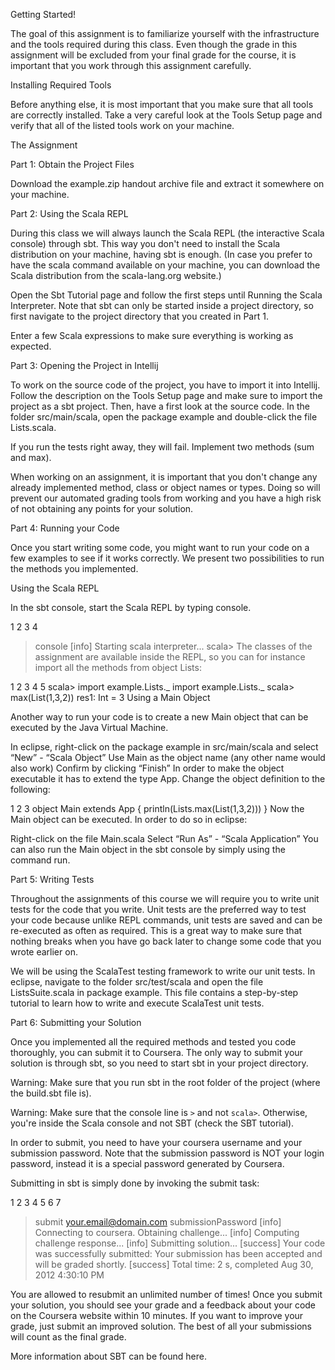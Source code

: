 Getting Started!

The goal of this assignment is to familiarize yourself with the infrastructure and the tools required during this class. Even though the grade in this assignment will be excluded from your final grade for the course, it is important that you work through this assignment carefully.

Installing Required Tools

Before anything else, it is most important that you make sure that all tools are correctly installed. Take a very careful look at the Tools Setup page and verify that all of the listed tools work on your machine.

The Assignment

Part 1: Obtain the Project Files

Download the example.zip handout archive file and extract it somewhere on your machine.

Part 2: Using the Scala REPL

During this class we will always launch the Scala REPL (the interactive Scala console) through sbt. This way you don't need to install the Scala distribution on your machine, having sbt is enough. (In case you prefer to have the scala command available on your machine, you can download the Scala distribution from the scala-lang.org website.)

Open the Sbt Tutorial page and follow the first steps until Running the Scala Interpreter. Note that sbt can only be started inside a project directory, so first navigate to the project directory that you created in Part 1.

Enter a few Scala expressions to make sure everything is working as expected.

Part 3: Opening the Project in Intellij

To work on the source code of the project, you have to import it into Intellij. Follow the description on the Tools Setup page and make sure to import the project as a sbt project. Then, have a first look at the source code. In the folder src/main/scala, open the package example and double-click the file Lists.scala.

If you run the tests right away, they will fail. Implement two methods (sum and max).

When working on an assignment, it is important that you don't change any already implemented method, class or object names or types. Doing so will prevent our automated grading tools from working and you have a high risk of not obtaining any points for your solution.

Part 4: Running your Code

Once you start writing some code, you might want to run your code on a few examples to see if it works correctly. We present two possibilities to run the methods you implemented.

Using the Scala REPL

In the sbt console, start the Scala REPL by typing console.


1
2
3
4
> console
[info] Starting scala interpreter...
scala>
The classes of the assignment are available inside the REPL, so you can for instance import all the methods from object Lists:


1
2
3
4
5
scala> import example.Lists._
import example.Lists._
scala> max(List(1,3,2))
res1: Int = 3
Using a Main Object

Another way to run your code is to create a new Main object that can be executed by the Java Virtual Machine.

In eclipse, right-click on the package example in src/main/scala and select “New” - “Scala Object”
Use Main as the object name (any other name would also work)
Confirm by clicking “Finish”
In order to make the object executable it has to extend the type App. Change the object definition to the following:


1
2
3
object Main extends App {
  println(Lists.max(List(1,3,2)))
}
Now the Main object can be executed. In order to do so in eclipse:

Right-click on the file Main.scala
Select “Run As” - “Scala Application”
You can also run the Main object in the sbt console by simply using the command run.

Part 5: Writing Tests

Throughout the assignments of this course we will require you to write unit tests for the code that you write. Unit tests are the preferred way to test your code because unlike REPL commands, unit tests are saved and can be re-executed as often as required. This is a great way to make sure that nothing breaks when you have go back later to change some code that you wrote earlier on.

We will be using the ScalaTest testing framework to write our unit tests. In eclipse, navigate to the folder src/test/scala and open the file ListsSuite.scala in package example. This file contains a step-by-step tutorial to learn how to write and execute ScalaTest unit tests.

Part 6: Submitting your Solution

Once you implemented all the required methods and tested you code thoroughly, you can submit it to Coursera. The only way to submit your solution is through sbt, so you need to start sbt in your project directory.

Warning: Make sure that you run sbt in the root folder of the project (where the build.sbt file is).

Warning: Make sure that the console line is `>` and not `scala>`. Otherwise, you're inside the Scala console and not SBT (check the SBT tutorial).

In order to submit, you need to have your coursera username and your submission password. Note that the submission password is NOT your login password, instead it is a special password generated by Coursera.

Submitting in sbt is simply done by invoking the submit task:


1
2
3
4
5
6
7
> submit your.email@domain.com submissionPassword
[info] Connecting to coursera. Obtaining challenge...
[info] Computing challenge response...
[info] Submitting solution...
[success] Your code was successfully submitted: Your submission
    has been accepted and will be graded shortly.
[success] Total time: 2 s, completed Aug 30, 2012 4:30:10 PM
>
You are allowed to resubmit an unlimited number of times! Once you submit your solution, you should see your grade and a feedback about your code on the Coursera website within 10 minutes. If you want to improve your grade, just submit an improved solution. The best of all your submissions will count as the final grade.

More information about SBT can be found here.
